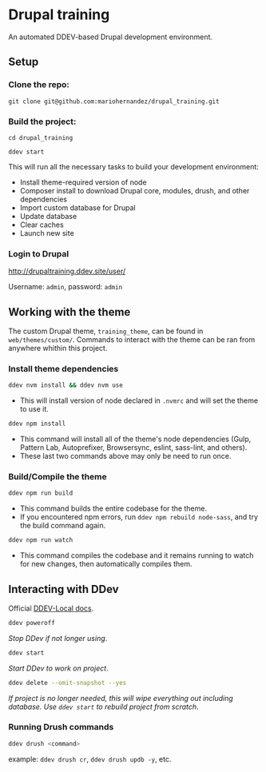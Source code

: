 # Drupal training
An automated DDEV-based Drupal development environment.

## Setup

### Clone the repo:
```
git clone git@github.com:mariohernandez/drupal_training.git
```

### Build the project:
```
cd drupal_training
```

```
ddev start
```
This will run all the necessary tasks to build your development environment:
* Install theme-required version of node
* Composer install to download Drupal core, modules, drush, and other dependencies
* Import custom database for Drupal
* Update database
* Clear caches
* Launch new site

### Login to Drupal
http://drupaltraining.ddev.site/user/

Username: `admin`, password: `admin`

## Working with the theme
The custom Drupal theme, `training_theme`, can be found in `web/themes/custom/`.  Commands to interact with the theme can be ran from anywhere whithin this project.

### Install theme dependencies
```bash
ddev nvm install && ddev nvm use
```
* This will install version of node declared in `.nvmrc` and will set the theme to use it.

```bash
ddev npm install
```
* This command will install all of the theme's node dependencies (Gulp, Pattern Lab, Autoprefixer, Browsersync, eslint, sass-lint, and others).
* These last two commands above may only be need to run once.

### Build/Compile the theme
```bash
ddev npm run build
```
* This command builds the entire codebase for the theme.
* If you encountered npm errors, run `ddev npm rebuild node-sass`, and try the build command again.

```bash
ddev npm run watch
```
* This command compiles the codebase and it remains running to watch for new changes, then automatically compiles them.

## Interacting with DDev
Official <a target="_blank" href="https://ddev.readthedocs.io/en/stable/">DDEV-Local docs</a>.

```bash
ddev poweroff
```
_Stop DDev if not longer using_.

```bash
ddev start
```
_Start DDev to work on project_.

```bash
ddev delete --omit-snapshot --yes
```
_If project is no longer needed, this will wipe everything out including database.  Use `ddev start` to rebuild project from scratch_.

### Running Drush commands
```bash
ddev drush <command>
```
example: `ddev drush cr`, `ddev drush updb -y`, etc.
